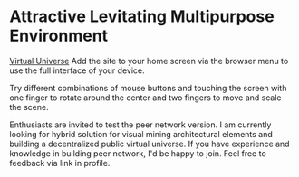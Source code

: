 # Attractive Levitating Multipurpose Environment
<a href="https://natureinitiation@github.io/virtualuniverse/index.html" target="_blank">Virtual Universe</a>
Add the site to your home screen via the browser menu to use the full interface of your device. 

Try different combinations of mouse buttons and touching the screen with one finger to rotate around the center and two fingers to move and scale the scene.

Enthusiasts are invited to test the peer network version. I am currently looking for hybrid solution for visual mining architectural elements and building a decentralized public virtual universe. If you have experience and knowledge in building peer network, I'd be happy to join. Feel free to feedback via link in profile.
